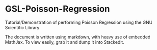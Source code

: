 GSL-Poisson-Regression
======================

Tutorial/Demonstration of performing Poisson Regression using the GNU Scientific Library

The document is written using markdown, with heavy use of embedded MathJax. 
To view easily, grab it and dump it into Stackedit.

